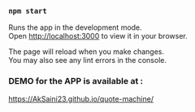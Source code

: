 

### `npm start`

Runs the app in the development mode.\
Open [http://localhost:3000](http://localhost:3000) to view it in your browser.

The page will reload when you make changes.\
You may also see any lint errors in the console.
### DEMO for the APP is available at :
https://AkSaini23.github.io/quote-machine/
